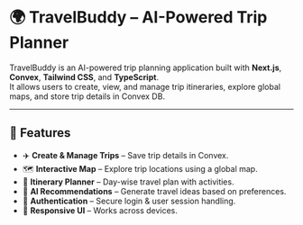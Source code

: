 # 🌍 TravelBuddy – AI-Powered Trip Planner

TravelBuddy is an AI-powered trip planning application built with **Next.js**, **Convex**, **Tailwind CSS**, and **TypeScript**.  
It allows users to create, view, and manage trip itineraries, explore global maps, and store trip details in Convex DB.

---

## 🚀 Features

- ✈️ **Create & Manage Trips** – Save trip details in Convex.
- 🗺 **Interactive Map** – Explore trip locations using a global map.
- 📅 **Itinerary Planner** – Day-wise travel plan with activities.
- 🧠 **AI Recommendations** – Generate travel ideas based on preferences.
- 🔐 **Authentication** – Secure login & user session handling.
- 📱 **Responsive UI** – Works across devices.

